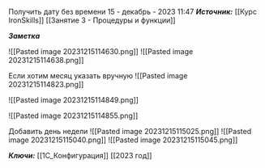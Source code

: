 
Получить дату без времени
 15 - декабрь - 2023  11:47 
***Источник:***  [[Курс IronSkills]] [[Занятие 3 - Процедуры и функции]]

***Заметка*** 


![[Pasted image 20231215114630.png]]
![[Pasted image 20231215114638.png]]


Если хотим месяц указать вручную
![[Pasted image 20231215114823.png]]

![[Pasted image 20231215114849.png]]

![[Pasted image 20231215114855.png]]

Добавить день недели
![[Pasted image 20231215115025.png]]
![[Pasted image 20231215115040.png]]
![[Pasted image 20231215115045.png]]

***Ключи:*** [[1С_Конфигурация]]  [[2023 год]]